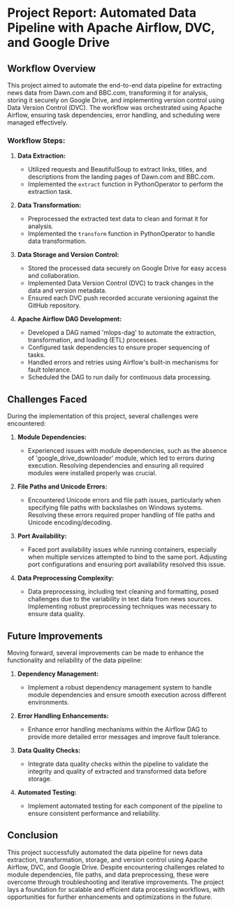 # Project Report: Automated Data Pipeline with Apache Airflow, DVC, and Google Drive

## Workflow Overview

This project aimed to automate the end-to-end data pipeline for extracting news data from Dawn.com and BBC.com, transforming it for analysis, storing it securely on Google Drive, and implementing version control using Data Version Control (DVC). The workflow was orchestrated using Apache Airflow, ensuring task dependencies, error handling, and scheduling were managed effectively.

### Workflow Steps:

1. **Data Extraction:**
   - Utilized requests and BeautifulSoup to extract links, titles, and descriptions from the landing pages of Dawn.com and BBC.com.
   - Implemented the `extract` function in PythonOperator to perform the extraction task.

2. **Data Transformation:**
   - Preprocessed the extracted text data to clean and format it for analysis.
   - Implemented the `transform` function in PythonOperator to handle data transformation.

3. **Data Storage and Version Control:**
   - Stored the processed data securely on Google Drive for easy access and collaboration.
   - Implemented Data Version Control (DVC) to track changes in the data and version metadata.
   - Ensured each DVC push recorded accurate versioning against the GitHub repository.

4. **Apache Airflow DAG Development:**
   - Developed a DAG named 'mlops-dag' to automate the extraction, transformation, and loading (ETL) processes.
   - Configured task dependencies to ensure proper sequencing of tasks.
   - Handled errors and retries using Airflow's built-in mechanisms for fault tolerance.
   - Scheduled the DAG to run daily for continuous data processing.

## Challenges Faced

During the implementation of this project, several challenges were encountered:

1. **Module Dependencies:** 
   - Experienced issues with module dependencies, such as the absence of 'google_drive_downloader' module, which led to errors during execution. Resolving dependencies and ensuring all required modules were installed properly was crucial.

2. **File Paths and Unicode Errors:**
   - Encountered Unicode errors and file path issues, particularly when specifying file paths with backslashes on Windows systems. Resolving these errors required proper handling of file paths and Unicode encoding/decoding.

3. **Port Availability:**
   - Faced port availability issues while running containers, especially when multiple services attempted to bind to the same port. Adjusting port configurations and ensuring port availability resolved this issue.

4. **Data Preprocessing Complexity:**
   - Data preprocessing, including text cleaning and formatting, posed challenges due to the variability in text data from news sources. Implementing robust preprocessing techniques was necessary to ensure data quality.

## Future Improvements

Moving forward, several improvements can be made to enhance the functionality and reliability of the data pipeline:

1. **Dependency Management:**
   - Implement a robust dependency management system to handle module dependencies and ensure smooth execution across different environments.

2. **Error Handling Enhancements:**
   - Enhance error handling mechanisms within the Airflow DAG to provide more detailed error messages and improve fault tolerance.

3. **Data Quality Checks:**
   - Integrate data quality checks within the pipeline to validate the integrity and quality of extracted and transformed data before storage.

4. **Automated Testing:**
   - Implement automated testing for each component of the pipeline to ensure consistent performance and reliability.

## Conclusion

This project successfully automated the data pipeline for news data extraction, transformation, storage, and version control using Apache Airflow, DVC, and Google Drive. Despite encountering challenges related to module dependencies, file paths, and data preprocessing, these were overcome through troubleshooting and iterative improvements. The project lays a foundation for scalable and efficient data processing workflows, with opportunities for further enhancements and optimizations in the future.